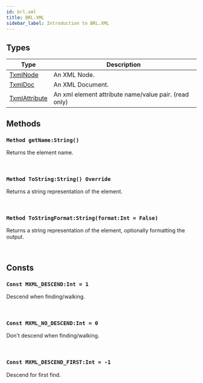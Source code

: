 ```yaml
---
id: brl.xml
title: BRL.XML
sidebar_label: Introduction to BRL.XML
---
```



## Types
| Type | Description |
|---|---|
| [TxmlNode](../../brl/brl.xml/txmlnode) | An XML Node. |
| [TxmlDoc](../../brl/brl.xml/txmldoc) | An XML Document. |
| [TxmlAttribute](../../brl/brl.xml/txmlattribute) | An xml element attribute name/value pair. (read only) |

## Methods

### `Method getName:String()`

Returns the element name.

<br/>

### `Method ToString:String() Override`

Returns a string representation of the element.

<br/>

### `Method ToStringFormat:String(format:Int = False)`

Returns a string representation of the element, optionally formatting the output.

<br/>

## Consts

### `Const MXML_DESCEND:Int = 1`

Descend when finding/walking.

<br/>

### `Const MXML_NO_DESCEND:Int = 0`

Don't descend when finding/walking.

<br/>

### `Const MXML_DESCEND_FIRST:Int = -1`

Descend for first find.

<br/>

